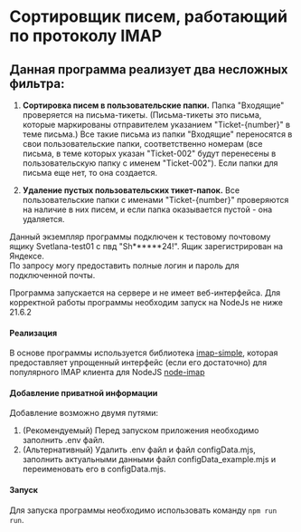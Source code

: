 # Сортировщик писем, работающий по протоколу IMAP #
## Данная программа реализует два несложных фильтра: ##

1. **Сортировка писем в пользовательские папки.** Папка "Входящие" проверяется на письма-тикеты. (Письма-тикеты это письма, которые маркированы отправителем указанием "Ticket-{number}" в теме письма.) Все такие письма из папки "Входящие" переносятся в свои пользовательские папки, соответственно номерам (все письма, в теме которых указан "Ticket-002" будут перенесены в пользовательскую папку с именем "Ticket-002"). Если папки для письма еще нет, то она создается.

2. **Удаление пустых пользовательских тикет-папок.** Все пользовательские папки с именами "Ticket-{number}" проверяются на наличие в них писем, и если папка оказывается пустой - она удаляется.

Данный экземпляр программы подключен к тестовому почтовому ящику Svetlana-test01 с пвд "Sh******24!". Ящик зарегистрирован на Яндексе.  
По запросу могу предоставить полные логин и пароль для подключенной почты.

Программа запускается на сервере и не имеет веб-интерфейса.
Для корректной работы программы необходим запуск на NodeJs не ниже 21.6.2

#### Реализация ###  
В основе программы используется библиотека [imap-simple](https://github.com/chadxz/imap-simple), которая предоставляет упрощенный интерфейс (если его достаточно) для популярного IMAP клиента для NodeJS [node-imap](https://github.com/mscdex/node-imap)

#### Добавление приватной информации ### 
Добавление возможно двумя путями:
1. (Рекомендуемый) Перед запуском приложения необходимо заполнить .env файл.
2. (Альтернативный) Удалить .env файл и файл configData.mjs, заполнить актуальными данными файл configData_example.mjs и переименовать его в configData.mjs.

#### Запуск ### 
Для запуска программы необходимо использовать команду ```npm run run```.